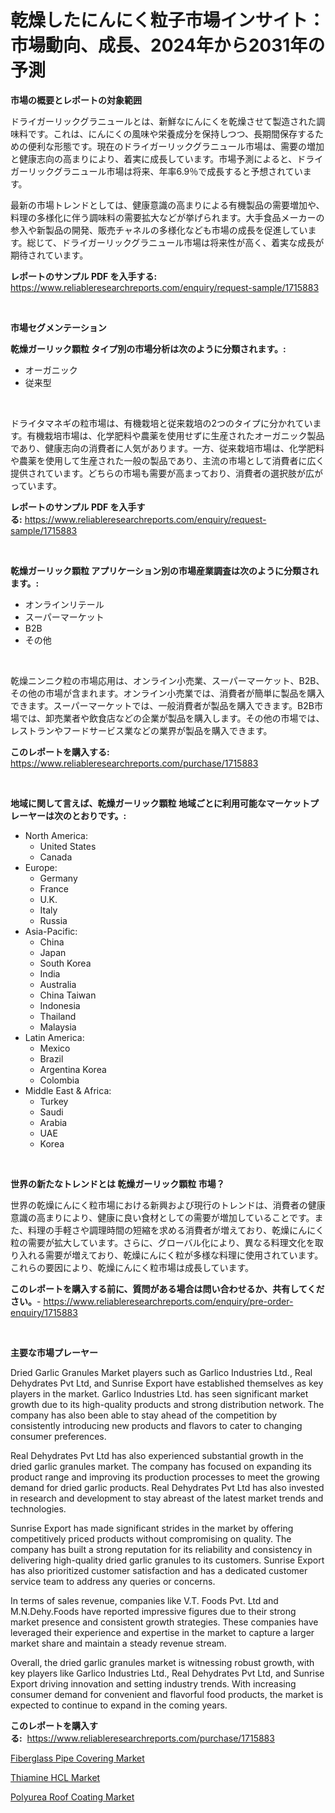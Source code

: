 <p><h1>乾燥したにんにく粒子市場インサイト：市場動向、成長、2024年から2031年の予測</h1></p><p><strong>市場の概要とレポートの対象範囲</strong></p>
<p><p>ドライガーリックグラニュールとは、新鮮なにんにくを乾燥させて製造された調味料です。これは、にんにくの風味や栄養成分を保持しつつ、長期間保存するための便利な形態です。現在のドライガーリックグラニュール市場は、需要の増加と健康志向の高まりにより、着実に成長しています。市場予測によると、ドライガーリックグラニュール市場は将来、年率6.9％で成長すると予想されています。</p><p>最新の市場トレンドとしては、健康意識の高まりによる有機製品の需要増加や、料理の多様化に伴う調味料の需要拡大などが挙げられます。大手食品メーカーの参入や新製品の開発、販売チャネルの多様化なども市場の成長を促進しています。総じて、ドライガーリックグラニュール市場は将来性が高く、着実な成長が期待されています。</p></p>
<p><strong>レポートのサンプル PDF を入手する:</strong> <a href="https://www.reliableresearchreports.com/enquiry/request-sample/1715883">https://www.reliableresearchreports.com/enquiry/request-sample/1715883</a></p>
<p>&nbsp;</p>
<p><strong>市場セグメンテーション</strong></p>
<p><strong>乾燥ガーリック顆粒 タイプ別の市場分析は次のように分類されます。:</strong></p>
<p><ul><li>オーガニック</li><li>従来型</li></ul></p>
<p>&nbsp;</p>
<p><p>ドライタマネギの粒市場は、有機栽培と従来栽培の2つのタイプに分かれています。有機栽培市場は、化学肥料や農薬を使用せずに生産されたオーガニック製品であり、健康志向の消費者に人気があります。一方、従来栽培市場は、化学肥料や農薬を使用して生産された一般の製品であり、主流の市場として消費者に広く提供されています。どちらの市場も需要が高まっており、消費者の選択肢が広がっています。</p></p>
<p><strong>レポートのサンプル PDF を入手する:</strong>&nbsp;<a href="https://www.reliableresearchreports.com/enquiry/request-sample/1715883">https://www.reliableresearchreports.com/enquiry/request-sample/1715883</a></p>
<p>&nbsp;</p>
<p><strong> 乾燥ガーリック顆粒 アプリケーション別の市場産業調査は次のように分類されます。:</strong></p>
<p><ul><li>オンラインリテール</li><li>スーパーマーケット</li><li>B2B</li><li>その他</li></ul></p>
<p>&nbsp;</p>
<p><p>乾燥ニンニク粒の市場応用は、オンライン小売業、スーパーマーケット、B2B、その他の市場が含まれます。オンライン小売業では、消費者が簡単に製品を購入できます。スーパーマーケットでは、一般消費者が製品を購入できます。B2B市場では、卸売業者や飲食店などの企業が製品を購入します。その他の市場では、レストランやフードサービス業などの業界が製品を購入できます。</p></p>
<p><strong>このレポートを購入する:</strong>&nbsp; <a href="https://www.reliableresearchreports.com/purchase/1715883">https://www.reliableresearchreports.com/purchase/1715883</a></p>
<p>&nbsp;</p>
<p><strong>地域に関して言えば、乾燥ガーリック顆粒 地域ごとに利用可能なマーケットプレーヤーは次のとおりです。:</strong></p>
<p><ul>
    <li>
        North America:
        <ul>
            <li>United States</li>
            <li>Canada</li>
        </ul>
    </li>
    <li>
        Europe:
        <ul>
            <li>Germany</li>
            <li>France</li>
            <li>U.K.</li>
            <li>Italy</li>
            <li>Russia</li>
        </ul>
    </li>
    <li>
        Asia-Pacific:
        <ul>
            <li>China</li>
            <li>Japan</li>
            <li>South Korea</li>
            <li>India</li>
            <li>Australia</li>
            <li>China Taiwan</li>
            <li>Indonesia</li>
            <li>Thailand</li>
            <li>Malaysia</li>
        </ul>
    </li>
    <li>
        Latin America:
        <ul>
            <li>Mexico</li>
            <li>Brazil</li>
            <li>Argentina Korea</li>
            <li>Colombia</li>
        </ul>
    </li>
    <li>
        Middle East & Africa:
        <ul>
            <li>Turkey</li>
            <li>Saudi</li>
            <li>Arabia</li>
            <li>UAE</li>
            <li>Korea</li>
        </ul>
    </li>
    </ul></p>
<p>&nbsp;</p>
<p><strong>世界の新たなトレンドとは 乾燥ガーリック顆粒 市場？</strong></p>
<p><p>世界の乾燥にんにく粒市場における新興および現行のトレンドは、消費者の健康意識の高まりにより、健康に良い食材としての需要が増加していることです。また、料理の手軽さや調理時間の短縮を求める消費者が増えており、乾燥にんにく粒の需要が拡大しています。さらに、グローバル化により、異なる料理文化を取り入れる需要が増えており、乾燥にんにく粒が多様な料理に使用されています。これらの要因により、乾燥にんにく粒市場は成長しています。</p></p>
<p><strong>このレポートを購入する前に、質問がある場合は問い合わせるか、共有してください。</strong>- <a href="https://www.reliableresearchreports.com/enquiry/pre-order-enquiry/1715883">https://www.reliableresearchreports.com/enquiry/pre-order-enquiry/1715883</a></p>
<p>&nbsp;</p>
<p><strong>主要な市場プレーヤー</strong></p>
<p><p>Dried Garlic Granules Market players such as Garlico Industries Ltd., Real Dehydrates Pvt Ltd, and Sunrise Export have established themselves as key players in the market. Garlico Industries Ltd. has seen significant market growth due to its high-quality products and strong distribution network. The company has also been able to stay ahead of the competition by consistently introducing new products and flavors to cater to changing consumer preferences.</p><p>Real Dehydrates Pvt Ltd has also experienced substantial growth in the dried garlic granules market. The company has focused on expanding its product range and improving its production processes to meet the growing demand for dried garlic products. Real Dehydrates Pvt Ltd has also invested in research and development to stay abreast of the latest market trends and technologies.</p><p>Sunrise Export has made significant strides in the market by offering competitively priced products without compromising on quality. The company has built a strong reputation for its reliability and consistency in delivering high-quality dried garlic granules to its customers. Sunrise Export has also prioritized customer satisfaction and has a dedicated customer service team to address any queries or concerns.</p><p>In terms of sales revenue, companies like V.T. Foods Pvt. Ltd and M.N.Dehy.Foods have reported impressive figures due to their strong market presence and consistent growth strategies. These companies have leveraged their experience and expertise in the market to capture a larger market share and maintain a steady revenue stream.</p><p>Overall, the dried garlic granules market is witnessing robust growth, with key players like Garlico Industries Ltd., Real Dehydrates Pvt Ltd, and Sunrise Export driving innovation and setting industry trends. With increasing consumer demand for convenient and flavorful food products, the market is expected to continue to expand in the coming years.</p></p>
<p><strong>このレポートを購入する:</strong>&nbsp;&nbsp;<a href="https://www.reliableresearchreports.com/purchase/1715883">https://www.reliableresearchreports.com/purchase/1715883</a></p>
<p><p><a href="https://github.com/arionmp/Market-Research-Report-List-2/blob/main/fiberglass-pipe-covering-market.md">Fiberglass Pipe Covering Market</a></p><p><a href="https://github.com/luckyshygirl/Market-Research-Report-List-3/blob/main/thiamine-hcl-market.md">Thiamine HCL Market</a></p><p><a href="https://github.com/markusgodoy/Market-Research-Report-List-2/blob/main/polyurea-roof-coating-market.md">Polyurea Roof Coating Market</a></p></p>